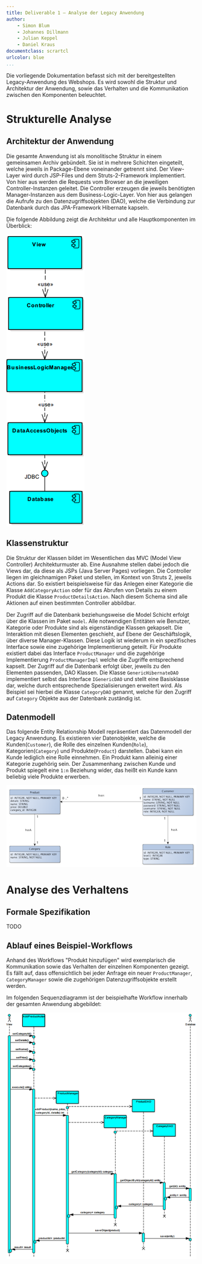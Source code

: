 ```yaml
---
title: Deliverable 1 – Analyse der Legacy Anwendung
author:
    - Simon Blum
    - Johannes Dillmann
    - Julian Keppel
    - Daniel Kraus
documentclass: scrartcl
urlcolor: blue
...
```


Die vorliegende Dokumentation befasst sich mit der bereitgestellten Legacy-Anwendung des Webshops. Es wird sowohl die Struktur und Architektur der Anwendung, sowie das Verhalten und die Kommunikation zwischen den Komponenten beleuchtet.

# Strukturelle Analyse #

## Architektur der Anwendung ##
Die gesamte Anwendung ist als monolitische Struktur in einem gemeinsamen Archiv gebündelt. Sie ist in mehrere Schichten eingeteilt, welche jeweils in Package-Ebene voneinander getrennt sind. Der View-Layer wird durch JSP-Files und dem Struts-2-Framework implementiert. Von hier aus werden die Requests vom Browser an die jeweiligen Controller-Instanzen geleitet. Die Controller erzeugen die jeweils benötigten Manager-Instanzen aus dem Business-Logic-Layer. Von hier aus gelangen die Aufrufe zu den Datenzugriffsobjekten (DAO), welche die Verbindung zur Datenbank durch das JPA-Framework Hibernate kapseln. 

Die folgende Abbildung zeigt die Architektur und alle Hauptkomponenten im Überblick:

![Image](diagrams/ComponentDiagram.png)

## Klassenstruktur ##
Die Struktur der Klassen bildet im Wesentlichen das MVC (Model View Controller) Architekturmuster ab. Eine Ausnahme stellen dabei jedoch die Views dar, da diese als JSPs (Java Server Pages) vorliegen. Die Controller liegen im gleichnamigen Paket und stellen, im Kontext von Struts 2, jeweils Actions dar. So existiert beispielsweise für das Anlegen einer Kategorie die Klasse `AddCategoryAction` oder für das Abrufen von Details zu einem Produkt die Klasse `ProductDetailsAction`. Nach diesem Schema sind alle Aktionen auf einen bestimmten Controller abbildbar. 

Der Zugriff auf die Datenbank beziehungsweise die Model Schicht erfolgt über die Klassen im Paket `model`. Alle notwendigen Entitäten wie Benutzer, Kategorie oder Produkte sind als eigenständige Klassen gekapselt. Die Interaktion mit diesen Elementen geschieht, auf Ebene der Geschäftslogik, über diverse Manager-Klassen. Diese Logik ist wiederum in ein spezifisches Interface sowie eine zugehörige Implementierung geteilt. Für Produkte existiert dabei das Interface `ProductManager` und die zugehörige Implementierung `ProductManagerImpl` welche die Zugriffe entsprechend kapselt. Der Zugriff auf die Datenbank erfolgt über, jeweils zu den Elementen passenden, DAO Klassen. Die Klasse `GenericHibernateDAO` implementiert selbst das Interface `IGenericDAO` und stellt eine Basisklasse dar, welche durch entsprechende Spezialisierungen erweitert wird. Als Beispiel sei hierbei die Klasse `CategoryDAO` genannt, welche für den Zugriff auf `Category` Objekte aus der Datenbank zuständig ist. 

## Datenmodell ##
Das folgende Entity Relationship Modell repräsentiert das Datenmodell der Legacy Anwendung. Es existieren vier Datenobjekte, welche die Kunden(`Customer`), die Rolle des einzelnen Kunden(`Role`), Kategorien(`Category`) und Produkte(`Product`) darstellen. Dabei kann ein Kunde lediglich eine Rolle einnehmen. Ein Produkt kann alleinig einer Kategorie zugehörig sein. Der Zusammenhang zwischen Kunde und Produkt spiegelt eine `1:n` Beziehung wider, das heißt ein Kunde kann beliebig viele Produkte erwerben.

![Image](diagrams/ER_Diagram_VIS_WebShop.png)

# Analyse des Verhaltens #

## Formale Spezifikation ##
TODO

## Ablauf eines Beispiel-Workflows ##
Anhand des Workflows "Produkt hinzufügen" wird exemplarisch die Kommunikation sowie das Verhalten der einzelnen Komponenten gezeigt. Es fällt auf, dass offensichtlich bei jeder Anfrage ein neuer `ProductManager`, `CategoryManager` sowie die zugehörigen Datenzugriffsobjekte erstellt werden. 

Im folgenden Sequenzdiagramm ist der beispielhafte Workflow innerhalb der gesamten Anwendung abgebildet:

![Image](diagrams/SequenceDiagram_DddProduct.png)
